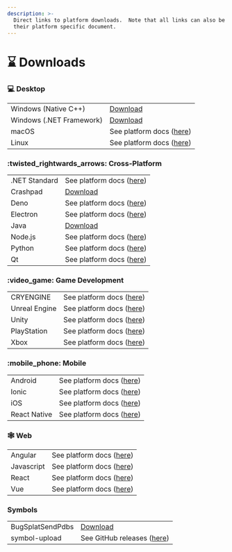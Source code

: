 ```yaml
---
description: >-
  Direct links to platform downloads.  Note that all links can also be found in
  their platform specific document.
---
```


# ⌛ Downloads

### :computer: Desktop

|                          |                                                                            |
| ------------------------ | -------------------------------------------------------------------------- |
| Windows (Native C++)     | [Download](https://app.bugsplat.com/browse/download\_item.php?item=native) |
| Windows (.NET Framework) | [Download](https://app.bugsplat.com/browse/download\_item.php?item=dotnet) |
| macOS                    | See platform docs ([here](desktop/macos.md))                               |
| Linux                    | See platform docs ([here](desktop/linux.md))                               |

### :twisted\_rightwards\_arrows: Cross-Platform

|               |                                                                               |
| ------------- | ----------------------------------------------------------------------------- |
| .NET Standard | See platform docs ([here](cross-platform/dot-net-standard.md))                |
| Crashpad      | [Download](https://app.bugsplat.com/browse/download\_item.php/?item=crashpad) |
| Deno          | See platform docs ([here](cross-platform/deno.md))                            |
| Electron      | See platform docs ([here](cross-platform/electron.md))                        |
| Java          | [Download](https://app.bugsplat.com/browse/download\_item.php/?item=java)     |
| Node.js       | See platform docs ([here](cross-platform/node.js.md))                         |
| Python        | See platform docs ([here](cross-platform/python.md))                          |
| Qt            | See platform docs ([here](cross-platform/qt.md))                              |

### :video\_game: Game Development

|               |                                                               |
| ------------- | ------------------------------------------------------------- |
| CRYENGINE     | See platform docs ([here](game-development/cryengine.md))     |
| Unreal Engine | See platform docs ([here](game-development/unreal-engine.md)) |
| Unity         | See platform docs ([here](game-development/unity.md))         |
| PlayStation   | See platform docs ([here](game-development/playstation.md))   |
| Xbox          | See platform docs ([here](game-development/xbox.md))          |

### :mobile\_phone: Mobile

|              |                                               |
| ------------ | --------------------------------------------- |
| Android      | See platform docs ([here](mobile/android.md)) |
| Ionic        | See platform docs ([here](mobile/ionic.md))   |
| iOS          | See platform docs ([here](mobile/ios.md))     |
| React Native | See platform docs ([here](web/react.md))      |

### 🕸️ Web

|            |                                               |
| ---------- | --------------------------------------------- |
| Angular    | See platform docs ([here](web/angular.md))    |
| Javascript | See platform docs ([here](web/javascript.md)) |
| React      | See platform docs ([here](web/react.md))      |
| Vue        | See platform docs ([here](web/vue.md))        |

### Symbols

|                  |                                                                                      |
| ---------------- | ------------------------------------------------------------------------------------ |
| BugSplatSendPdbs | [Download](https://app.bugsplat.com/browse/download\_item.php?item=sendpdbs)         |
| symbol-upload    | See GitHub releases ([here](https://github.com/BugSplat-Git/symbol-upload/releases)) |

